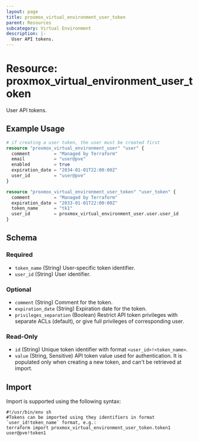 ```yaml
---
layout: page
title: proxmox_virtual_environment_user_token
parent: Resources
subcategory: Virtual Environment
description: |-
  User API tokens.
---
```


# Resource: proxmox_virtual_environment_user_token

User API tokens.

## Example Usage

```terraform
# if creating a user token, the user must be created first
resource "proxmox_virtual_environment_user" "user" {
  comment         = "Managed by Terraform"
  email           = "user@pve"
  enabled         = true
  expiration_date = "2034-01-01T22:00:00Z"
  user_id         = "user@pve"
}

resource "proxmox_virtual_environment_user_token" "user_token" {
  comment         = "Managed by Terraform"
  expiration_date = "2033-01-01T22:00:00Z"
  token_name      = "tk1"
  user_id         = proxmox_virtual_environment_user.user.user_id
}
```

<!-- schema generated by tfplugindocs -->
## Schema

### Required

- `token_name` (String) User-specific token identifier.
- `user_id` (String) User identifier.

### Optional

- `comment` (String) Comment for the token.
- `expiration_date` (String) Expiration date for the token.
- `privileges_separation` (Boolean) Restrict API token privileges with separate ACLs (default), or give full privileges of corresponding user.

### Read-Only

- `id` (String) Unique token identifier with format `<user_id>!<token_name>`.
- `value` (String, Sensitive) API token value used for authentication. It is populated only when creating a new token, and can't be retrieved at import.

## Import

Import is supported using the following syntax:

```shell
#!/usr/bin/env sh
#Tokens can be imported using they identifiers in format `user_id!token_name` format, e.g.:
terraform import proxmox_virtual_environment_user_token.token1 user@pve!token1
```

